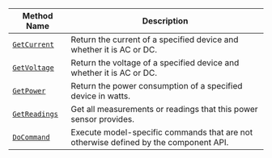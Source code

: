 
<!-- prettier-ignore -->
Method Name | Description
----------- | -----------
[`GetCurrent`](/components/power-sensor/#getcurrent) | Return the current of a specified device and whether it is AC or DC.
[`GetVoltage`](/components/power-sensor/#getvoltage) | Return the voltage of a specified device and whether it is AC or DC.
[`GetPower`](/components/power-sensor/#getpower) | Return the power consumption of a specified device in watts.
[`GetReadings`](/components/power-sensor/#getreadings) | Get all measurements or readings that this power sensor provides.
[`DoCommand`](/components/power-sensor/#docommand) | Execute model-specific commands that are not otherwise defined by the component API.
